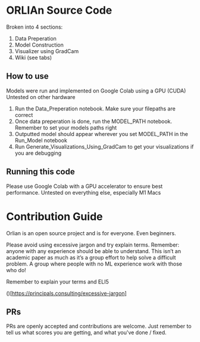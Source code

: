 # ORLIAn Source Code
Broken into 4 sections: 
1) Data Preperation
2) Model Construction
3) Visualizer using GradCam
4) Wiki (see tabs)

## How to use 
Models were run and implemented on Google Colab using a GPU (CUDA)
Untested on other hardware

1. Run the Data_Preperation notebook. Make sure your filepaths are correct
2. Once data preperation is done, run the MODEL_PATH notebook. Remember to set your models paths right
3. Outputted model should appear wherever you set MODEL_PATH in the Run_Model notebook
4. Run Generate_Visualizations_Using_GradCam to get your visualizations if you are debugging

## Running this code
Please use Google Colab with a GPU accelerator to ensure best performance. 
Untested on everything else, especially M1 Macs

# Contribution Guide 

Orlian is an open source project and is for everyone. Even beginners. 

Please avoid using excessive jargon and try explain terms. Remember: anyone with any experience should be able to understand.  This isn’t an academic paper as much as it’s a group effort to help solve a difficult problem. A group where people with no ML experience work with those who do! 

Remember to explain your terms and ELI5

()[https://principals.consulting/excessive-jargon]

## PRs

PRs are openly accepted and contributions are welcome. Just remember to tell us what scores you are getting, and what you've done / fixed.



